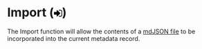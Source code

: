 # Import \(![](/assets/symbol_sign-in_16.png)\)

The Import function will allow the contents of a [mdJSON file](https://github.com/adiwg/mdJson-schemas/blob/master/test/draft-04.json) to be incorporated into the current metadata record.

